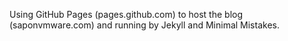 Using GitHub Pages (pages.github.com) to host the blog (saponvmware.com) and running by Jekyll and Minimal Mistakes.
